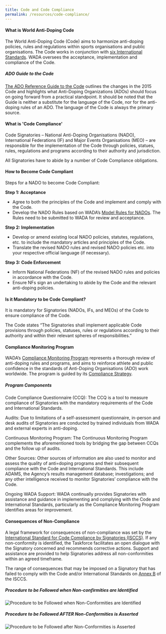 ```yaml
---
title: Code and Code Compliance
permalink: /resources/code-compliance/
---
```

#### **What is World Anti-Doping Code**
The World Anti-Doping Code (Code) aims to harmonize anti-doping policies, rules and regulations within sports organisations and public organisations. The Code works in conjunction with [six International Standards](https://www.wada-ama.org/en/what-we-do/international-standards). WADA oversees the acceptance, implementation and compliance of the Code. 

##### ADO Guide to the Code
[The ADO Reference Guide to the Code](https://www.wada-ama.org/sites/default/files/resources/files/wada_ado_reference_guide_to_code_final_en_revsept2015.pdf) outlines the changes in the 2015 Code and highlights what Anti-Doping Organizations (ADOs) should focus on going forward from a practical standpoint. It should be noted that the Guide is neither a substitute for the language of the Code, nor for the anti-doping rules of an ADO. The language of the Code is always the primary source. 

#### **What is 'Code Compliance'**
Code Signatories – National Anti-Doping Organisations (NADO), International Federations (IF) and Major Events Organisations (MEO) – are responsible for the implementation of the Code through policies, statues, rules, regulations and programs according to their authority and jurisdiction.

All Signatories have to abide by a number of Code Compliance obligations.

#### **How to Become Code Compliant**
Steps for a NADO to become Code Compliant:

**Step 1: Acceptance**

- Agree to both the principles of the Code and implement and comply with the Code.
- Develop the NADO Rules based on WADA’s [Model Rules for NADOs](https://www.wada-ama.org/en/resources/world-anti-doping-program/2015-model-rules-for-national-anti-doping-organizations). The Rules need to be submitted to WADA for review and acceptance.

**Step 2: Implementation**

- Develop or amend existing local NADO policies, statutes, regulations, etc. to include the mandatory articles and principles of the Code.
- Translate the revised NADO rules and revised NADO policies etc. into your respective official language (if necessary).

**Step 3: Code Enforcement**

- Inform National Federations (NF) of the revised NADO rules and policies in accordance with the Code.
- Ensure NFs sign an undertaking to abide by the Code and the relevant anti-doping policies.

#### **Is it Mandatory to be Code Compliant?**
It is mandatory for Signatories (NADOs, IFs, and MEOs) of the Code to ensure compliance of the Code.

The Code states “The Signatories shall implement applicable Code provisions through policies, statuses, rules or regulations according to their authority and within their relevant spheres of responsibilities.”

#### **Compliance Monitoring Program**
WADA’s [Compliance Monitoring Program](https://www.wada-ama.org/en/compliance-monitoring-program) represents a thorough review of anti-doping rules and programs, and aims to reinforce athlete and public confidence in the standards of Anti-Doping Organisations (ADO) work worldwide. The program is guided by its [Compliance Strategy](https://www.wada-ama.org/sites/default/files/20200326_compliance_strategy.pdf).
##### Program Components
Code Compliance Questionnaire (CCQ): The CCQ is a tool to measure compliance of Signatories with the mandatory requirements of the Code and International Standards.

Audits: Due to limitations of a self-assessment questionnaire, in-person and desk audits of Signatories are conducted by trained individuals from WADA and external experts in anti-doping.

Continuous Monitoring Program: The Continuous Monitoring Program complements the aforementioned tools by bridging the gap between CCQs and the follow up of audits.

Other Sources: Other sources of information are also used to monitor and assess the quality of anti=doping programs and their subsequent compliance with the Code and International Standards. This include ADAMS, the Agency’s results management database; investigations; and any other intelligence received to monitor Signatories’ compliance with the Code.

Ongoing WADA Support: WADA continually provides Signatories with assistance and guidance in implementing and complying with the Code and International Standards, particularly as the Compliance Monitoring Program identifies areas for improvement.

#### **Consequences of Non-Compliance**
A legal framework for consequences of non-compliance was set by the [International Standard for Code Compliance by Signatories (ISCCS)](https://www.wada-ama.org/sites/default/files/resources/files/international_standard_isccs_2020.pdf). If any non-conformity is identified, the Taskforce facilitates an open dialogue with the Signatory concerned and recommends corrective actions. Support and assistance are provided to help Signatories address all non-conformities within an agreed timeframe.

The range of consequences that may be imposed on a Signatory that has failed to comply with the Code and/or International Standards on [Annex B](/resources/ISCCS-annexb-2019.pdf) of the ISCCS.

##### Procedure to be Followed when Non-confirmities are Identified
![Procedure to be Followed when Non-Conformities are Identified](/images/Procedure-to-be-Followed-when-Non-Conformities-are-Identified)

##### Procedure to be Followed **AFTER** Non-Conformities is Asserted
![Procedure to be Followed after Non-Conformities is Asserted](/images/Procedure-to-be-Followed-AFTER-Non-Conformities-is-Asserted)
